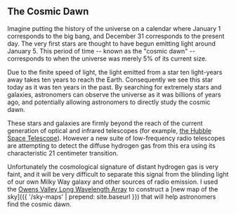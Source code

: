 ## The Cosmic Dawn

Imagine putting the history of the universe on a calendar where January 1 corresponds to the big
bang, and December 31 corresponds to the present day. The very first stars are thought to have begun
emitting light around January 5. This period of time -- known as the "cosmic dawn" -- corresponds to
when the universe was merely 5% of its current size.

Due to the finite speed of light, the light emitted from a star ten light-years away takes ten years
to reach the Earth. Consequently we see this star today as it was ten years in the past. By
searching for extremely stars and galaxies, astronomers can observe the universe as it was billions
of years ago, and potentially allowing astronomers to directly study the cosmic dawn.

These stars and galaxies are firmly beyond the reach of the current generation of optical and
infrared telescopes (for example, [the Hubble Space
Telescope](https://en.wikipedia.org/wiki/Hubble_Space_Telescope)).  However a new suite of
low-frequency radio telescopes are attempting to detect the diffuse hydrogen gas from this era using
its characteristic 21 centimeter transition.

Unfortunately the cosmological signature of distant hydrogen gas is very faint, and it will be very
difficult to separate this signal from the blinding light of our own Milky Way galaxy and other
sources of radio emission. I used the [Owens Valley Long Wavelength
Array](http://www.tauceti.caltech.edu/LWA/) to construct a [new map of the sky]({{ '/sky-maps' |
prepend: site.baseurl }}) that will help astronomers find the cosmic dawn.

